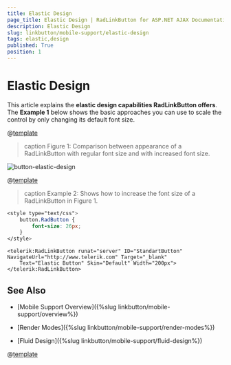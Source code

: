 ```yaml
---
title: Elastic Design
page_title: Elastic Design | RadLinkButton for ASP.NET AJAX Documentation
description: Elastic Design
slug: linkbutton/mobile-support/elastic-design
tags: elastic,design
published: True
position: 1
---
```


# Elastic Design

This article explains the **elastic design capabilities RadLinkButton offers**. The **Example 1** below shows the basic approaches you can use to scale the control by only changing its default font size.

@[template](/_templates/common/render-mode.md#resp-design-desc "slug-el: no, slug-fl: linkbutton/mobile-support/fluid-design")

>caption Figure 1: Comparison between appearance of a RadLinkButton with regular font size and with increased font size.

![button-elastic-design](images/button-elastic-design.png)


@[template](/_templates/common/font-size-notes.md#note-and-example "control: RadLinkButton")

>caption Example 2: Shows how to increase the font size of a RadLinkButton in Figure 1.

````CSS
<style type="text/css">
	button.RadButton {
		font-size: 26px;
	}
</style>
````

````ASP.NET
<telerik:RadLinkButton runat="server" ID="StandartButton" NavigateUrl="http://www.telerik.com" Target="_blank"
	Text="Elastic Button" Skin="Default" Width="200px">
</telerik:RadLinkButton>
````

## See Also

 * [Mobile Support Overview]({%slug linkbutton/mobile-support/overview%})

 * [Render Modes]({%slug linkbutton/mobile-support/render-modes%})

 * [Fluid Design]({%slug linkbutton/mobile-support/fluid-design%})

@[template](/_templates/common/font-size-notes.md#related-resources)
